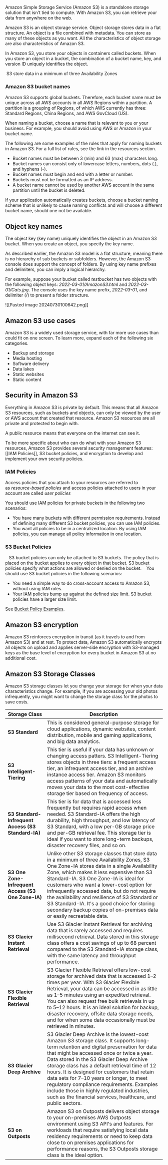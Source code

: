 Amazon Simple Storage Service (Amazon S3) is a standalone storage solution that isn’t tied to compute. With Amazon S3, you can retrieve your data from anywhere on the web.

Amazon S3 is an object storage service. Object storage stores data in a flat structure. An object is a file combined with metadata. You can store as many of these objects as you want. All the characteristics of object storage are also characteristics of Amazon S3.

In Amazon S3, you store your objects in containers called buckets. When you store an object in a bucket, the combination of a bucket name, key, and version ID uniquely identifies the object.

 S3 store data in a minimum of three Availability Zones
### Amazon S3 bucket names

Amazon S3 supports global buckets. Therefore, each bucket name must be unique across all AWS accounts in all AWS Regions within a partition. A partition is a grouping of Regions, of which AWS currently has three: Standard Regions, China Regions, and AWS GovCloud (US). 

When naming a bucket, choose a name that is relevant to you or your business. For example, you should avoid using AWS or Amazon in your bucket name.

The following are some examples of the rules that apply for naming buckets in Amazon S3. For a full list of rules, see the link in the resources section. 

- Bucket names must be between 3 (min) and 63 (max) characters long.
- Bucket names can consist only of lowercase letters, numbers, dots (.), and hyphens (-).
- Bucket names must begin and end with a letter or number.
- Buckets must not be formatted as an IP address.
- A bucket name cannot be used by another AWS account in the same partition until the bucket is deleted.

If your application automatically creates buckets, choose a bucket naming scheme that is unlikely to cause naming conflicts and will choose a different bucket name, should one not be available.


## Object key names

The object key (key name) uniquely identifies the object in an Amazon S3 bucket. When you create an object, you specify the key name. 

As described earlier, the Amazon S3 model is a flat structure, meaning there is no hierarchy of sub buckets or subfolders. However, the Amazon S3 console does support the concept of folders. By using key name prefixes and delimiters, you can imply a logical hierarchy.

For example, suppose your bucket called _testbucket_ has two objects with the following object keys: _2022-03-01/AmazonS3.html_ and _2022-03-01/Cats.jpg_. The console uses the key name prefix, _2022-03-01_, and delimiter (_/_) to present a folder structure.

![[Pasted image 20240730100642.png]]


## Amazon S3 use cases

Amazon S3 is a widely used storage service, with far more use cases than could fit on one screen. To learn more, expand each of the following six categories.

- Backup and storage
- Media hosting
- Software delivery
- Data lakes
- Static websites
- Static content

## Security in Amazon S3

Everything in Amazon S3 is private by default. This means that all Amazon S3 resources, such as buckets and objects, can only be viewed by the user or AWS account that created that resource. Amazon S3 resources are all private and protected to begin with.

A public resource means that everyone on the internet can see it.

To be more specific about who can do what with your Amazon S3 resources, Amazon S3 provides several security management features: [[IAM Policies]], S3 bucket policies, and encryption to develop and implement your own security policies.

### IAM Policies

Access policies that you attach to your resources are referred to as _resource-based policies_ and access policies attached to users in your account are called *user policies*

You should use IAM policies for private buckets in the following two scenarios:

- You have many buckets with different permission requirements. Instead of defining many different S3 bucket policies, you can use IAM policies.
- You want all policies to be in a centralized location. By using IAM policies, you can manage all policy information in one location.

### S3 Bucket Policies
 
 S3 bucket policies can only be attached to S3 buckets. The policy that is placed on the bucket applies to every object in that bucket. S3 bucket policies specify what actions are allowed or denied on the bucket.
 
 You should use S3 bucket policies in the following scenarios:

- You need a simple way to do cross-account access to Amazon S3, without using IAM roles.
- Your IAM policies bump up against the defined size limit. S3 bucket policies have a larger size limit.

See [Bucket Policy Examples](https://docs.aws.amazon.com/en_us/AmazonS3/latest/userguide/example-bucket-policies.html).


## Amazon S3 encryption

Amazon S3 reinforces encryption in transit (as it travels to and from Amazon S3) and at rest. To protect data, Amazon S3 automatically encrypts all objects on upload and applies server-side encryption with S3-managed keys as the base level of encryption for every bucket in Amazon S3 at no additional cost.


## Amazon S3 Storage Classes

Amazon S3 storage classes let you change your storage tier when your data characteristics change. For example, if you are accessing your old photos infrequently, you might want to change the storage class for the photos to save costs.

| **Storage Class**                                  | **Description**                                                                                                                                                                                                                                                                                                                                                                                                                                                                                                                       |
| -------------------------------------------------- | ------------------------------------------------------------------------------------------------------------------------------------------------------------------------------------------------------------------------------------------------------------------------------------------------------------------------------------------------------------------------------------------------------------------------------------------------------------------------------------------------------------------------------------- |
| **S3 Standard**                                    | This is considered general-purpose storage for cloud applications, dynamic websites, content distribution, mobile and gaming applications, and big data analytics.                                                                                                                                                                                                                                                                                                                                                                    |
| **S3 Intelligent-Tiering**                         | This tier is useful if your data has unknown or changing access patters. S3 Intelligent-Tiering stores objects in three tiers: a frequent access tier, an infrequent access tier, and an archive instance access tier. Amazon S3 monitors access patterns of your data and automatically moves your data to the most cost-effective storage tier based on frequency of access.                                                                                                                                                        |
| **S3 Standard-Infrequent Access (S3 Standard-IA)** | This tier is for data that is accessed less frequently but requires rapid access when needed. S3 Standard-IA offers the high durability, high throughput, and low latency of S3 Standard, with a low per-GB storage price and per-GB retrieval fee. This storage tier is ideal if you want to store long-term backups, disaster recovery files, and so on.                                                                                                                                                                            |
| **S3 One Zone-Infrequent Access (S3 One Zone-IA)** | Unlike other S3 storage classes that store data in a minimum of three Availability Zones, S3 One Zone-IA stores data in a single Availability Zone, which makes it less expensive than S3 Standard-IA. S3 One Zone-IA is ideal for customers who want a lower-cost option for infrequently accessed data, but do not require the availability and resilience of S3 Standard or S3 Standard-IA. It's a good choice for storing secondary backup copies of on-premises data or easily recreatable data.                                 |
| **S3 Glacier Instant Retrieval**                   | Use S3 Glacier Instant Retrieval for archiving data that is rarely accessed and requires millisecond retrieval. Data stored in this storage class offers a cost savings of up to 68 percent compared to the S3 Standard-IA storage class, with the same latency and throughput performance.                                                                                                                                                                                                                                           |
| **S3 Glacier Flexible Retrieval**                  | S3 Glacier Flexible Retrieval offers low-cost storage for archived data that is accessed 1–2 times per year. With S3 Glacier Flexible Retrieval, your data can be accessed in as little as 1–5 minutes using an expedited retrieval. You can also request free bulk retrievals in up to 5–12 hours. It is an ideal solution for backup, disaster recovery, offsite data storage needs, and for when some data occasionally must be retrieved in minutes.                                                                              |
| **S3 Glacier Deep Archive**                        | S3 Glacier Deep Archive is the lowest-cost Amazon S3 storage class. It supports long-term retention and digital preservation for data that might be accessed once or twice a year. Data stored in the S3 Glacier Deep Archive storage class has a default retrieval time of 12 hours. It is designed for customers that retain data sets for 7–10 years or longer, to meet regulatory compliance requirements. Examples include those in highly regulated industries, such as the financial services, healthcare, and public sectors. |
| **S3 on Outposts**                                 | Amazon S3 on Outposts delivers object storage to your on-premises AWS Outposts environment using S3 API's and features. For workloads that require satisfying local data residency requirements or need to keep data close to on premises applications for performance reasons, the S3 Outposts storage class is the ideal option.                                                                                                                                                                                                    |